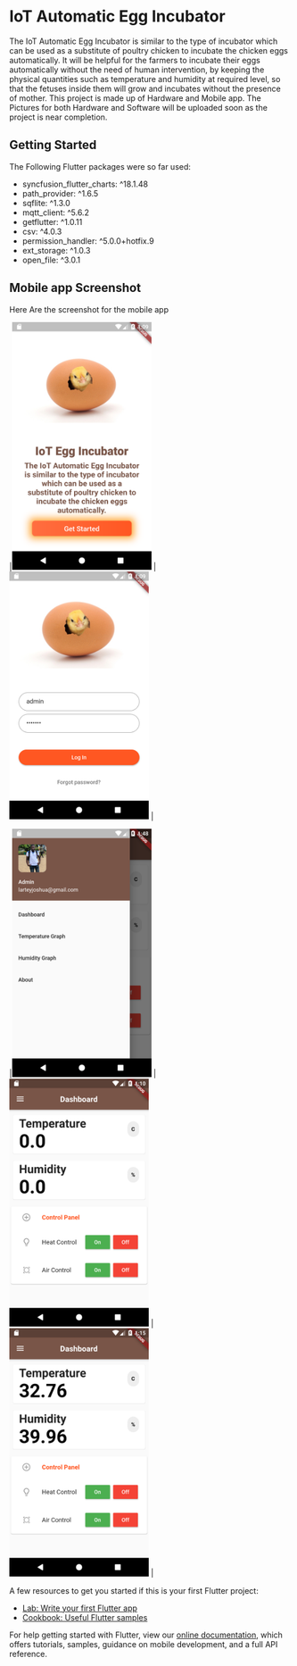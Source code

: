 # IoT Automatic Egg Incubator

 The IoT Automatic Egg Incubator is similar to the type of incubator which can be used as a substitute of poultry chicken to incubate the chicken eggs automatically. It will be helpful for the farmers to incubate their eggs automatically without the need of human intervention, by keeping the physical quantities such as temperature and humidity at required level, so that the fetuses inside them will grow and incubates without the presence of mother.
 This project is made up of Hardware and Mobile app. The Pictures for both Hardware and Software will be uploaded soon as the project is near completion.
## Getting Started

The Following Flutter packages were so far used:
 - syncfusion_flutter_charts: ^18.1.48
 - path_provider: ^1.6.5
 - sqflite: ^1.3.0
 - mqtt_client: ^5.6.2
 - getflutter: ^1.0.11
 - csv: ^4.0.3
 - permission_handler: ^5.0.0+hotfix.9
 - ext_storage: ^1.0.3
 - open_file: ^3.0.1

 ## Mobile app Screenshot
 Here Are the screenshot for the mobile app

|<img src="appics/home.png" width="250"> | <img src="appics/login.png" width="250"> |

|<img src="appics/drawer.png" width="250"> | <img src="appics/dashboard1.png" width="250"> |<img src="appics/dashboard2.png" width="250"> |


A few resources to get you started if this is your first Flutter project:

- [Lab: Write your first Flutter app](https://flutter.dev/docs/get-started/codelab)
- [Cookbook: Useful Flutter samples](https://flutter.dev/docs/cookbook)

For help getting started with Flutter, view our
[online documentation](https://flutter.dev/docs), which offers tutorials,
samples, guidance on mobile development, and a full API reference.
